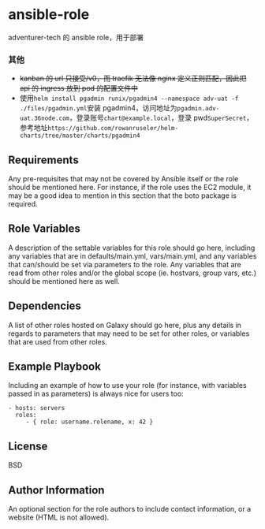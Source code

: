# ansible-role

adventurer-tech 的 ansible role，用于部署

### 其他

- ~~kanban 的 url 只接受/v0，而 traefik 无法像 nginx 定义正则匹配，因此把 api 的 ingress 放到 pod 的配置文件中~~
- 使用`helm install pgadmin runix/pgadmin4 --namespace adv-uat -f ./files/pgadmin.yml`安装 pgadmin4，访问地址为`pgadmin.adv-uat.36node.com`，登录账号`chart@example.local`，登录 pwd`SuperSecret`，参考地址`https://github.com/rowanruseler/helm-charts/tree/master/charts/pgadmin4`

## Requirements

Any pre-requisites that may not be covered by Ansible itself or the role should be mentioned here. For instance, if the role uses the EC2 module, it may be a good idea to mention in this section that the boto package is required.

## Role Variables

A description of the settable variables for this role should go here, including any variables that are in defaults/main.yml, vars/main.yml, and any variables that can/should be set via parameters to the role. Any variables that are read from other roles and/or the global scope (ie. hostvars, group vars, etc.) should be mentioned here as well.

## Dependencies

A list of other roles hosted on Galaxy should go here, plus any details in regards to parameters that may need to be set for other roles, or variables that are used from other roles.

## Example Playbook

Including an example of how to use your role (for instance, with variables passed in as parameters) is always nice for users too:

    - hosts: servers
      roles:
         - { role: username.rolename, x: 42 }

## License

BSD

## Author Information

An optional section for the role authors to include contact information, or a website (HTML is not allowed).
